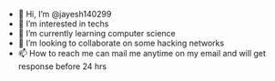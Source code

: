 - 👋 Hi, I’m @jayesh140299
- 👀 I’m interested in techs
- 🌱 I’m currently learning computer science
- 💞️ I’m looking to collaborate on some hacking networks
- 📫 How to reach me can mail me anytime on my email and will get response before 24 hrs

<!---
jayesh140299/jayesh140299 is a ✨ special ✨ repository because its `README.md` (this file) appears on your GitHub profile.
You can click the Preview link to take a look at your changes.
--->
